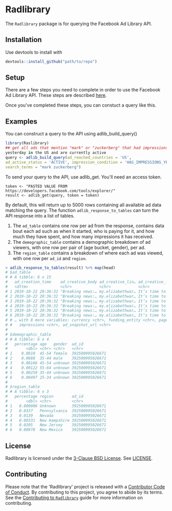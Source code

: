 # Radlibrary

<!-- badges: start -->
<!-- badges: end -->

The `Radlibrary` package is for querying the Facebook Ad Library API.

## Installation

Use devtools to install with

``` r
devtools::install_github("path/to/repo")
```

## Setup

There are a few steps you need to complete in order to use the Facebook Ad 
Library API. These steps are described [here](https://www.facebook.com/ads/library/api/?source=archive-landing-page).

Once you've completed these steps, you can constuct a query like this.


## Examples

You can construct a query to the API using adlib_build_query()

``` r
library(Raslibrary)
## get all ads that mention "mark" or "zuckerberg" that had impressions 
yesterday in the US and are currently active
query <- adlib_build_query(ad_reached_countries = 'US', 
ad_active_status = 'ACTIVE', impression_condition = 'HAS_IMPRESSIONS_YESTERDAY', 
search_terms = "mark zuckerberg")
```

To send your query to the API, use adlib_get. You'll need an access token.

```
token <- "PASTED VALUE FROM https://developers.facebook.com/tools/explorer/"
result <- adlib_get(query, token = token)
```

By default, this will return up to 5000 rows containing all available ad data matching the query. The function `adlib_response_to_tables` can turn the API response into a list of tables.

1. The `ad_table` contains one row per ad from the response, contains data bout each ad such as when it started, who is paying for it, and how much they have spent, and how many impressions it has received.
2. The `demographic_table` contains a demographic breakdown of ad viewers, with one row per pair of (age bucket, gender), per ad.
3. The `region_table` contains a breakdown of where each ad was viewed, with one row per `ad_id` and `region`.

``` r
> adlib_response_to_tables(result) %>% map(head)
# $ad_table
# # A tibble: 6 x 15
#   ad_creation_time    ad_creative_body ad_creative_lin… ad_creative_lin… ad_creative_lin… ad_delivery_start_… ad_delivery_stop_t…
#   <dttm>              <chr>            <chr>            <chr>            <chr>            <dttm>              <dttm>             
# 1 2019-10-22 20:36:32 "Breaking news:… my.elizabethwar… It’s time to br… Mark Zuckerberg… 2019-10-22 20:36:32 NA                 
# 2 2019-10-22 20:36:32 "Breaking news:… my.elizabethwar… It’s time to br… Mark Zuckerberg… 2019-10-22 20:36:32 NA                 
# 3 2019-10-22 20:36:32 "Breaking news:… my.elizabethwar… It’s time to br… Mark Zuckerberg… 2019-10-22 20:36:32 NA                 
# 4 2019-10-22 20:36:32 "Breaking news:… my.elizabethwar… It’s time to br… Mark Zuckerberg… 2019-10-22 20:36:32 NA                 
# 5 2019-10-22 20:36:32 "Breaking news:… my.elizabethwar… It’s time to br… Mark Zuckerberg… 2019-10-22 20:36:32 NA                 
# 6 2019-10-22 20:36:32 "Breaking news:… my.elizabethwar… It’s time to br… Mark Zuckerberg… 2019-10-22 20:36:32 NA                 
# # … with 8 more variables: currency <chr>, funding_entity <chr>, page_id <chr>, page_name <chr>, spend <chr>, ad_id <chr>,
# #   impressions <chr>, ad_snapshot_url <chr>
# 
# $demographic_table
# # A tibble: 6 x 4
#   percentage age   gender  ad_id          
#        <dbl> <chr> <chr>   <chr>          
# 1    0.0810  45-54 female  392500995026671
# 2    0.0688  35-44 male    392500995026671
# 3    0.00166 45-54 unknown 392500995026671
# 4    0.00122 55-64 unknown 392500995026671
# 5    0.00259 35-44 unknown 392500995026671
# 6    0.00497 25-34 unknown 392500995026671
# 
# $region_table
# # A tibble: 6 x 3
#   percentage region        ad_id          
#        <dbl> <chr>         <chr>          
# 1   0.000006 Unknown       392500995026671
# 2   0.0337   Pennsylvania  392500995026671
# 3   0.0139   Nevada        392500995026671
# 4   0.00331  New Hampshire 392500995026671
# 5   0.0205   New Jersey    392500995026671
# 6   0.00978  New Mexico    392500995026671

```

## License

Radlibrary is licensed under the [3-Clause BSD License](https://opensource.org/licenses/BSD-3-Clause). See [LICENSE](LICENSE).

## Contributing

Please note that the 'Radlibrary' project is released with a
[Contributor Code of Conduct](CODE_OF_CONDUCT.md).
By contributing to this project, you agree to abide by its terms.
See the [Contributing to `Radlibrary`](contributing.md)
guide for more information on contributing.

